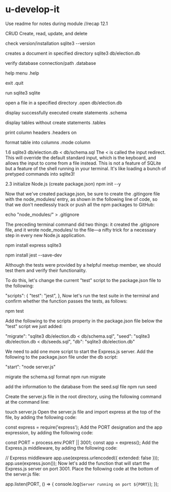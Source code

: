 # u-develop-it

Use readme for notes during module //recap 12.1

CRUD
Create, read, update, and delete

check version/installation
sqlite3 --version

creates a document in specified directory
sqlite3 db/election.db

verify database connection/path
.database

help menu
.help

exit
.quit

run sqlite3
sqlite

open a file in a specified directory
.open db/election.db

display successfully executed create statements
.schema

display tables without create statements
.tables

print column headers
.headers on

format table into columns
.mode column

1.6
sqlite3 db/election.db < db/schema.sql
The < is called the input redirect. This will override the default standard input, which is the keyboard, and allows the input to come from a file instead. This is not a feature of SQLite but a feature of the shell running in your terminal. It's like loading a bunch of pretyped commands into sqlite3!

2.3
initialize Node.js (create package.json)
npm init --y

Now that we've created package.json, be sure to create the .gitingore file with the node_modules/ entry, as shown in the following line of code, so that we don't needlessly track or push all the npm packages to GitHub:

echo "node_modules/" > .gitignore

The preceding terminal command did two things: it created the .gitignore file, and it wrote node_modules/ to the file—a nifty trick for a necessary step in every new Node.js application.

npm install express sqlite3

npm install jest --save-dev

Although the tests were provided by a helpful meetup member, we should test them and verify their functionality.

To do this, let's change the current "test" script to the package.json file to the following:

"scripts": {
    "test": "jest",
  },
Now let's run the test suite in the terminal and confirm whether the function passes the tests, as follows:

npm test

Add the following to the scripts property in the package.json file below the "test" script we just added:

"migrate": "sqlite3 db/election.db < db/schema.sql",
"seed": "sqlite3 db/election.db < db/seeds.sql",
"db": "sqlite3 db/election.db"

We need to add one more script to start the Express.js server. Add the following to the package.json file under the db script:

"start": "node server.js"

migrate the schema.sql format
npm run migrate

add the information to the database from the seed.sql file
npm run seed

Create the server.js file in the root directory, using the following command at the command line:

touch server.js
Open the server.js file and import express at the top of the file, by adding the following code:

const express = require('express');
Add the PORT designation and the app expression, by adding the following code:

const PORT = process.env.PORT || 3001;
const app = express();
Add the Express.js middleware, by adding the following code:

// Express middleware
app.use(express.urlencoded({ extended: false }));
app.use(express.json());
Now let's add the function that will start the Express.js server on port 3001. Place the following code at the bottom of the server.js file:

app.listen(PORT, () => {
  console.log(`Server running on port ${PORT}`);
});